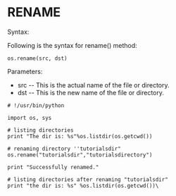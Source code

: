 # RENAME

Syntax:

Following is the syntax for rename() method:

```
os.rename(src, dst)
```

Parameters:

* src -- This is the actual name of the file or directory.
* dst -- This is the new name of the file or directory.

```
# !/usr/bin/python

import os, sys

# listing directories
print "The dir is: %s"%os.listdir(os.getcwd())

# renaming directory ''tutorialsdir"
os.rename("tutorialsdir","tutorialsdirectory")

print "Successfully renamed."

# listing directories after renaming "tutorialsdir"
print "the dir is: %s" %os.listdir(os.getcwd())\
```